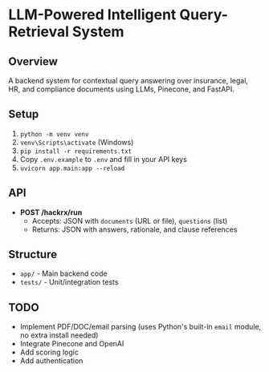 # LLM-Powered Intelligent Query-Retrieval System

## Overview

A backend system for contextual query answering over insurance, legal, HR, and compliance documents using LLMs, Pinecone, and FastAPI.

## Setup

1. `python -m venv venv`
2. `venv\Scripts\activate` (Windows)
3. `pip install -r requirements.txt`
4. Copy `.env.example` to `.env` and fill in your API keys
5. `uvicorn app.main:app --reload`

## API

- **POST /hackrx/run**
  - Accepts: JSON with `documents` (URL or file), `questions` (list)
  - Returns: JSON with answers, rationale, and clause references

## Structure

- `app/` - Main backend code
- `tests/` - Unit/integration tests

## TODO

- Implement PDF/DOC/email parsing (uses Python's built-in `email` module, no extra install needed)
- Integrate Pinecone and OpenAI
- Add scoring logic
- Add authentication
